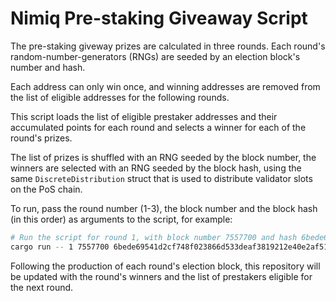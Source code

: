 # Nimiq Pre-staking Giveaway Script

The pre-staking giveway prizes are calculated in three rounds. Each round's random-number-generators (RNGs) are seeded by an election block's number and hash.

Each address can only win once, and winning addresses are removed from the list of eligible addresses for the following rounds.

This script loads the list of eligible prestaker addresses and their accumulated points for each round and selects a winner for each of the round's prizes.

The list of prizes is shuffled with an RNG seeded by the block number, the winners are selected with an RNG seeded by the block hash, using the same `DiscreteDistribution` struct that is used to distribute validator slots on the PoS chain.

To run, pass the round number (1-3), the block number and the block hash (in this order) as arguments to the script, for example:

```bash
# Run the script for round 1, with block number 7557700 and hash 6bede69541d2cf748f023866d533deaf3819212e40e2af51012c6e1e825f6d95
cargo run -- 1 7557700 6bede69541d2cf748f023866d533deaf3819212e40e2af51012c6e1e825f6d95
```

Following the production of each round's election block, this repository will be updated with the round's winners and the list of prestakers eligible for the next round.
